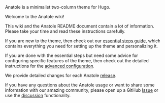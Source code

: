 Anatole is a minimalist two-column theme for Hugo.

Welcome to the Anatole wiki!

This wiki and the Anatole README document contain a lot of information. Please take your time and read these instructions carefully.

If you are new to the theme, then check out our [essential steps guide](https://github.com/lxndrblz/anatole/wiki/1%EF%B8%8F%E2%83%A3-Essential-Steps), which contains everything you need for setting up the theme and personalizing it. 

If you are done with the essential steps but need some advice for configuring specific features of the theme, then check out the detailed instructions for the [advanced configuration](https://github.com/lxndrblz/anatole/wiki/2%EF%B8%8F%E2%83%A3-Advanced-Configuration).

We provide detailed changes for each Anatole [release](https://github.com/lxndrblz/anatole/releases).

If you have any questions about the Anatole usage or want to share some information with our amazing community, please open up a GitHub [Issue](https://github.com/lxndrblz/anatole/issues) or use the [discussion](https://github.com/lxndrblz/anatole/discussions) functionality.